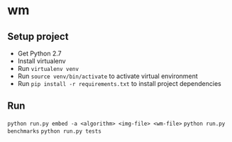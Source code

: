 # wm

Setup project
-----------

* Get Python 2.7
* Install virtualenv
* Run ```virtualenv venv```
* Run ```source venv/bin/activate``` to activate virtual environment
* Run ```pip install -r requirements.txt``` to install project dependencies


Run
---

```python run.py embed -a <algorithm> <img-file> <wm-file>```
```python run.py benchmarks```
```python run.py tests```
